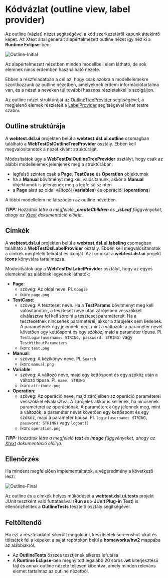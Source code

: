 # Kódvázlat (outline view, label provider)

Az outline (vázlat) nézet segítségével a kód szerkezetéről kapunk áttekintő képet. Az Xtext által generált alapértelmezett outline nézet így néz ki a **Runtime Eclipse**-ben:

![Outline-Initial](images/Outline-Initial.png)

Az alapértelmezett nézetben minden modellbeli elem látható, de sok elemnek nincs érdemben használható nézete.

Ebben a részfeladatban a cél az, hogy csak azokra a modellelemekre szorítkozzunk az outline nézetben, amelyeknek érdemi információtartalma van, és a nézet a neveken túl további hasznos részletekkel is szolgáljon.

Az outline nézet struktúráját az [OutlineTreeProvider](https://eclipse.dev/Xtext/documentation/310_eclipse_support.html#outline) segítségével, a megjelenő elemek részleteit a [LabelProvider](https://eclipse.dev/Xtext/documentation/310_eclipse_support.html#label-provider) segítségével lehet testre szabni.

## Outline struktúrája

A **webtest.dsl.ui** projekten belül a **webtest.dsl.ui.outline** csomagban található a **WebTestDslOutlineTreeProvider** osztály. Ebben kell megvalósítanotok a nézet kívánt struktúráját.

Módosítsátok úgy a **WebTestDslOutlineTreeProvider** osztályt, hogy csak az alábbi modellelemek jelenjenek meg a struktúrában:

* legfelső szinten csak a **Page**, **TestCase** és **Operation** objektumok
* ha a **Manual** bővítményt meg kell valósítanunk, akkor a **Manual** objektumok is jelenjenek meg a legfelső szinten
* a **Page** alatt az oldal változói (**variables**) és operációi (**operations**)

A többi modellelem ne látszódjon az outline nézetben.

***TIPP:** Hozzátok létre a megfelelő **_createChildren** és **_isLeaf** függvényeket, ahogy az [Xtext](https://eclipse.dev/Xtext/documentation/310_eclipse_support.html#outline) dokumentáció előírja.*

## Címkék

A **webtest.dsl.ui** projekten belül a **webtest.dsl.ui.labeling** csomagban található a **WebTestDslLabelProvider** osztály. Ebben kell megvalósítanotok a címkék megfelelő feliratát és ikonját. Az ikonokat a **webtest.dsl.ui** projekt **icons** könyvtára tartalmazza.

Módosítsátok úgy a **WebTestDslLabelProvider** osztályt, hogy az egyes elemeknél az alábbiak legyenek láthatók:

* **Page**:
  * szöveg: Az oldal neve. Pl. `Google`
  * ikon: `page.png`
* **TestCase**:
  * szöveg: A teszteset neve. Ha a **TestParams** bővítményt meg kell valósítanotok, a teszteset neve után zárójelben vesszőkkel elválasztva fel kell sorolni a teszteset paramétereit. Ha a tesztesetnek nincsenek paraméterei, akkor a zárójelek sem kellenek. A paraméterek úgy jelennek meg, mint a változók: a paraméter nevét követően egy kettőspont és egy szóköz, majd a paraméter típusa. Pl. `TestLogin(username: STRING, password: STRING)` vagy `TestWithoutParameters`
  * ikon: `test.png`
* **Manual**:
  * szöveg: A kézikönyv neve. Pl. `Search`
  * ikon: `manual.png`
* **Variable**:
  * szöveg: A változó neve, majd egy kettőspont és egy szóköz után a változó típusa. Pl. `name: STRING`
  * ikon: `attribute.png`
* **Operation**:
  * szöveg: Az operáció neve, majd zárójelben az operáció paraméterei vesszőkkel elválasztva. A zárójelek akkor is kellenek, ha nincsenek paraméterei az operációnak. A paraméterek úgy jelennek meg, mint a változók: a paraméter nevét követően egy kettőspont és egy szóköz, majd a paraméter típusa. Pl. `login(username: STRING, password: STRING)` vagy `logout()`
  * ikon: `operation.png`

***TIPP:** Hozzátok létre a megfelelő **text** és **image** függvényeket, ahogy az [Xtext](https://eclipse.dev/Xtext/documentation/310_eclipse_support.html#label-provider) dokumentáció előírja.*

## Ellenőrzés

Ha mindent megfelelően implementáltatok, a végeredmény a következő lesz:

![Outline-Final](images/Outline-Final.png)

Az outline és a címkék helyes működését a **webtest.dsl.ui.tests** projekt JUnit tesztként való futtatásával (**Run as > JUnit Plug-in Test**) is ellenőrizhetitek a **OutlineTests** tesztelő osztály segítségével.

## Feltöltendő

Ha ezt a részfeladatot sikerült megoldani, készítsetek screenshot-okat és töltsétek fel a képeket a saját repótokon belül a **homeworks/hw2** mappába az alábbiakról:

* Az **OutlineTests** összes tesztjének sikeres lefutása
* A **Runtime Eclipse**-ben megnyitott legalább 20 soros **.wt** kiterjesztésű fájl és annak outline nézete teljesen kibontva, amely minden releváns elemet tartalmaz az outline nézetből.
